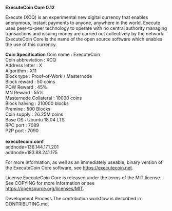 <b>ExecuteCoin Core 0.12</b>

Execute (XCQ) is an experimental new digital currency that enables anonymous, instant payments to anyone, anywhere in the world. Execute uses peer-to-peer technology to operate with no central authority managing transactions and issuing money are carried out collectively by the network. ExecuteCoin Core is the name of the open source software which enables the use of this currency.

<b>Coin Specification</b>
Coin name : ExecuteCoin</br>
Coin abbreviation	: XCQ</br>
Address letter : X</br>
Algorithm : X11</br>
Block type : Proof-of-Work / Masternode</br>
Block reward : 50 coins</br>
POW Reward : 45%</br>
MN Reward : 55%</br>
Masternode Collateral : 10000 coins</br>
Block halving :	210000 blocks</br>
Premine : 500 Blocks</br>
Coin supply : 26.25M coins</br>
Base OS : Ubuntu 18.04 LTS</br>
RPC port : 7089</br>
P2P port : 7090</br>
</br>
<b>executecoin.conf</b></br>
addnode=136.144.171.201</br>
addnode=183.88.241.175</br>

For more information, as well as an immediately useable, binary version of the ExecuteCoin Core software, see https://executecoin.net.

License
ExecuteCoin Core is released under the terms of the MIT license. See COPYING for more information or see https://opensource.org/licenses/MIT.

Development Process
The contribution workflow is described in CONTRIBUTING.md.
